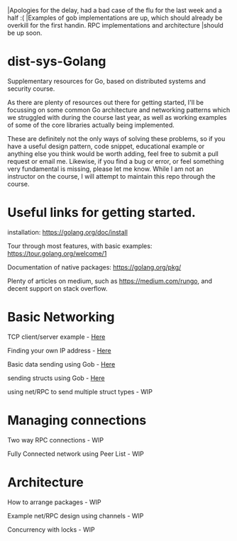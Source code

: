 |Apologies for the delay, had a bad case of the flu for the last week and a half :(
|Examples of gob implementations are up, which should already be overkill for the first handin. RPC implementations and architecture |should be up soon.

# dist-sys-Golang
Supplementary resources for Go, based on distributed systems and security course.

As there are plenty of resources out there for getting started, I'll be focussing on some common Go architecture and networking patterns which we struggled with during the course last year, as well as working examples of some of the core libraries actually being implemented.

These are definitely not the only ways of solving these problems, so if you have a useful design pattern, code snippet, educational example or anything else you think would be worth adding, feel free to submit a pull request or email me. Likewise, if you find a bug or error, or feel something very fundamental is missing, please let me know. While I am not an instructor on the course, I will attempt to maintain this repo through the course.

# Useful links for getting started.
installation: https://golang.org/doc/install

Tour through most features, with basic examples: https://tour.golang.org/welcome/1

Documentation of native packages: https://golang.org/pkg/

Plenty of articles on medium, such as https://medium.com/rungo, and decent support on stack overflow.

# Basic Networking

TCP client/server example - [Here](Networking/tcpintro)

Finding your own IP address - [Here](Networking/findip)

Basic data sending using Gob - [Here](Networking/basicgob)

sending structs using Gob - [Here](Networking/structgob)

using net/RPC to send multiple struct types - WIP

# Managing connections
Two way RPC connections - WIP

Fully Connected network using Peer List - WIP

# Architecture

How to arrange packages - WIP

Example net/RPC design using channels - WIP

Concurrency with locks - WIP
